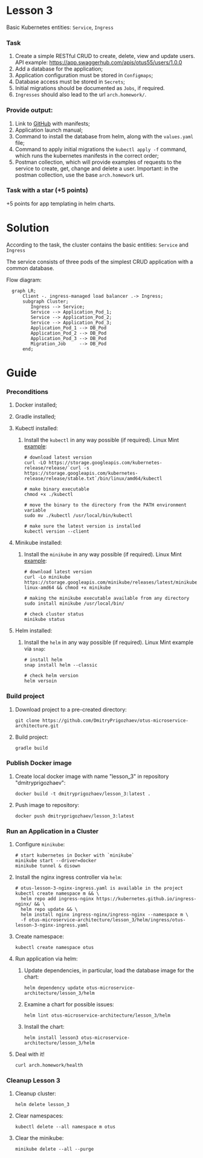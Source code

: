 # Lesson 3

Basic Kubernetes entities: `Service`, `Ingress`

### Task

1. Create a simple RESTful CRUD to create, delete, view and update users.
   API example: https://app.swaggerhub.com/apis/otus55/users/1.0.0
2. Add a database for the application;
3. Application configuration must be stored in `Configmaps`;
4. Database access must be stored in `Secrets`;
5. Initial migrations should be documented as `Jobs`, if required.
6. `Ingresses` should also lead to the url `arch.homework/`.

### Provide output:

1. Link to [GitHub](https://github.com/) with manifests;
2. Application launch manual;
3. Command to install the database from helm, along with the `values.yaml` file;
4. Command to apply initial migrations the `kubectl apply -f` command, which runs the kubernetes manifests
   in the correct order;
5. Postman collection, which will provide examples of requests to the service to create, get,
   change and delete a user. Important: in the postman collection, use the base `arch.homework` url.

### Task with a star (+5 points)

+5 points for app templating in helm charts.

# Solution

According to the task, the cluster contains the basic entities: `Service` and `Ingress`

The service consists of three pods of the simplest CRUD application with a common database.

Flow diagram:

```mermaid
  graph LR;
      Client -. ingress-managed load balancer .-> Ingress;
      subgraph Cluster;
         Ingress --> Service;
         Service --> Application_Pod_1;
         Service --> Application_Pod_2;
         Service --> Application_Pod_3;
         Application_Pod_1 --> DB_Pod
         Application_Pod_2 --> DB_Pod
         Application_Pod_3 --> DB_Pod
         Migration_Job     --> DB_Pod
      end;
```

# Guide

### Preconditions

1. Docker installed;

2. Gradle installed;

3. Kubectl installed:

   1. Install the `kubectl` in any way possible (if required). Linux Mint [example](https://kubernetes.io/ru/docs/tasks/tools/install-kubectl/#%D1%83%D1%81%D1%82%D0%B0%D0%BD%D0%BE%D0%B2%D0%BA%D0%B0-kubectl-%D0%B2-linux):

      ```shell
      # download latest version
      curl -LO https://storage.googleapis.com/kubernetes-release/release/`curl -s https://storage.googleapis.com/kubernetes-release/release/stable.txt`/bin/linux/amd64/kubectl
      
      # make binary executable
      chmod +x ./kubectl
      
      # move the binary to the directory from the PATH environment variable
      sudo mv ./kubectl /usr/local/bin/kubectl
      
      # make sure the latest version is installed
      kubectl version --client
      ```

4. Minikube installed:

   1. Install the `minikube` in any way possible (if required). Linux Mint [example](https://kubernetes.io/ru/docs/tasks/tools/install-minikube/):

      ```shell
      # download latest version
      curl -Lo minikube https://storage.googleapis.com/minikube/releases/latest/minikube-linux-amd64 && chmod +x minikube
      
      # making the minikube executable available from any directory
      sudo install minikube /usr/local/bin/
      
      # check cluster status
      minikube status
      ```

5. Helm installed:

   1. Install the `helm` in any way possible (if required). Linux Mint example via `snap`:

      ```shell
      # install helm
      snap install helm --classic
      
      # check helm version
      helm versoin
      ```

### Build project

1. Download project to a pre-created directory:

   ```shell
   git clone https://github.com/DmitryPrigozhaev/otus-microservice-architecture.git
   ```

2. Build project:

   ```shell
   gradle build
   ```

### Publish Docker image

1. Create local docker image with name "lesson_3" in repository "dmitryprigozhaev":

   ```shell
   docker build -t dmitryprigozhaev/lesson_3:latest .
   ```

2. Push image to repository:

   ```shell
   docker push dmitryprigozhaev/lesson_3:latest
   ```

### Run an Application in a Cluster

1. Configure `minikube`:

   ```shell
   # start kubernetes in Docker with `minikube`
   minikube start --driver=docker
   minikube tunnel & disown
   ```

2. Install the nginx ingress controller via `helm`:

   ```shell
   # otus-lesson-3-nginx-ingress.yaml is available in the project
   kubectl create namespace m && \ 
     helm repo add ingress-nginx https://kubernetes.github.io/ingress-nginx/ && \ 
     helm repo update && \ 
     helm install nginx ingress-nginx/ingress-nginx --namespace m \
     -f otus-microservice-architecture/lesson_3/helm/ingress/otus-lesson-3-nginx-ingress.yaml
   ```

3. Create namespace:

   ```shell
   kubectl create namespace otus
   ```

4. Run application via helm:

   1. Update dependencies, in particular, load the database image for the chart:
   
      ```shell
      helm dependency update otus-microservice-architecture/lesson_3/helm
      ```

   2. Examine a chart for possible issues:

      ```shell
      helm lint otus-microservice-architecture/lesson_3/helm
      ```
      
   3. Install the chart:

      ```shell
      helm install lesson3 otus-microservice-architecture/lesson_3/helm
      ```

5. Deal with it!

   ```shell
   curl arch.homework/health
   ```
   
### Cleanup Lesson 3

1. Cleanup cluster:

   ```shell
   helm delete lesson_3
   ```
2. Clear namespaces:

   ```shell
   kubectl delete --all namespace m otus
   ```

3. Clear the minikube:

   ```shell
   minikube delete --all --purge 
   ```
